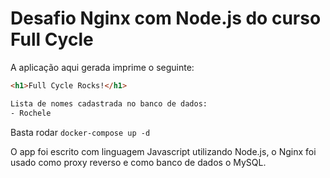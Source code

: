 # Desafio Nginx com Node.js do curso Full Cycle

A aplicação aqui gerada imprime o seguinte:

```html
<h1>Full Cycle Rocks!</h1>

Lista de nomes cadastrada no banco de dados:
- Rochele
```

Basta rodar
`docker-compose up -d`

O app foi escrito com linguagem Javascript utilizando Node.js, o Nginx foi usado como proxy reverso e como banco de dados o MySQL.